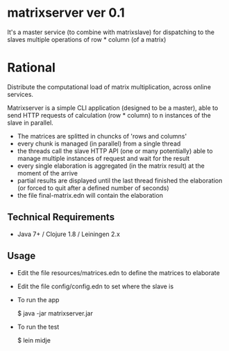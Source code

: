 # matrixserver ver 0.1
It's a master service (to combine with matrixslave) for dispatching to the slaves multiple operations of row * column (of a matrix) 

# Rational
Distribute the computational load of matrix multiplication, across online services.

Matrixserver is a simple CLI application (designed to be a master), able to send HTTP requests of calculation (row * column) to n instances of the slave in parallel.
 - The matrices are splitted in chuncks of 'rows and columns'
 - every chunk is managed (in parallel) from a single thread
 - the threads call the slave HTTP API (one or many potentially) able to manage multiple instances of request and wait for the result
 - every single elaboration is aggregated (in the matrix result) at the moment of the arrive
 - partial results are displayed until the last thread finished the elaboration (or forced to quit after a defined number of seconds)
 - the file final-matrix.edn will contain the elaboration
 
## Technical Requirements

* Java 7+ / Clojure 1.8 / Leiningen 2.x


## Usage  

* Edit the file resources/matrices.edn to define the matrices to elaborate
 
* Edit the file config/config.edn to set where the slave is

* To run the app

    $ java -jar matrixserver.jar

* To run the test

    $ lein midje
